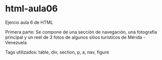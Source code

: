 # html-aula06

Ejercio aula 6 de HTML

Primera parte:
Se compone de una sección de navegación, una fotografía principal y un reel de 3 fotos de algunos sitios turísticos de Mérida - Venezuela

Tags utilizados: table, div, section, p, a, nav, figure
